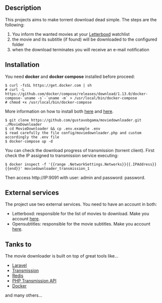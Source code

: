 ## Description

This projects aims to make torrent download dead simple. The steps are the following:

1. You inform the wanted movies at your [Letterboxd](https://letterboxd.com/) watchlist
2. the movie and its subtitle (if found) will be downloaded to the configured folder
3. when the download terminates you will receive an e-mail notification

## Installation

You need **docker** and **docker compose** installed before proceed:

    $ curl -fsSL https://get.docker.com | sh
    # curl -L https://github.com/docker/compose/releases/download/1.13.0/docker-compose-`uname -s`-`uname -m` > /usr/local/bin/docker-compose
    # chmod +x /usr/local/bin/docker-compose

More information on how to install both [here](https://docs.docker.com/engine/installation/) and [here](https://docs.docker.com/compose/install/).

    $ git clone https://github.com/gustavobgama/moviedownloader.git ./MovieDownloader
    $ cd MovieDownloader && cp .env.example .env
    $ read carefully the file config/moviedownloader.php and custom accordingly the .env file
    $ docker-compose up -d

You can check the download progress of transmission (torrent client). First check the IP assigned to transmission service executing:

    $ docker inspect -f '{{range .NetworkSettings.Networks}}{{.IPAddress}}{{end}}' moviedownloader_transmission_1

Then access http://IP:9091 with user: admin and password: password.

## External services

The project use two external services. You need to have an account in both:

* Letterboxd: responsible for the list of movies to download. Make you account [here](https://letterboxd.com/).
* Opensubtitles: responsible for the movie subtitles. Make you account [here](https://www.opensubtitles.org/en/newuser).

## Tanks to

The movie downloader is built on top of great tools like...

* [Laravel](https://laravel.com/)
* [Transmission](https://transmissionbt.com/)
* [Redis](https://redis.io/)
* [PHP Transmission API](https://github.com/kleiram/transmission-php)
* [Docker](https://www.docker.com/)

and many others...